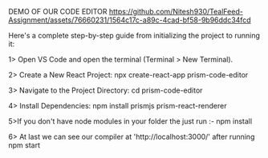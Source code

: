 DEMO OF OUR CODE EDITOR
https://github.com/Nitesh930/TealFeed-Assignment/assets/76660231/1564c17c-a89c-4cad-bf58-9b96ddc34fcd


Here's a complete step-by-step guide from initializing the project to running it:

1> Open VS Code and open the terminal (Terminal > New Terminal).

2> Create a New React Project:
   npx create-react-app prism-code-editor

3> Navigate to the Project Directory:
   cd prism-code-editor

4> Install Dependencies:
   npm install prismjs prism-react-renderer

5>If you don't have node modules in your folder the just run :- 
  npm install

6> At last we can see our compiler at 'http://localhost:3000/'
   after running 
   npm start
